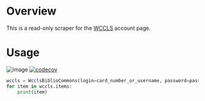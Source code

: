 # Overview

This is a read-only scraper for the [WCCLS](https://wccls.bibliocommons.com) account page.

# Usage

![image](https://github.com/rkhwaja/wccls/workflows/ci/badge.svg) [![codecov](https://codecov.io/gh/rkhwaja/wccls/branch/master/graph/badge.svg)](https://codecov.io/gh/rkhwaja/wccls)

``` python
wccls = WcclsBiblioCommons(login=card_number_or_username, password=password)
for item in wccls.items:
    print(item)
```
